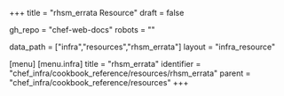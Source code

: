 +++
title = "rhsm_errata Resource"
draft = false

gh_repo = "chef-web-docs"
robots = ""

data_path = ["infra","resources","rhsm_errata"]
layout = "infra_resource"


[menu]
  [menu.infra]
    title = "rhsm_errata"
    identifier = "chef_infra/cookbook_reference/resources/rhsm_errata"
    parent = "chef_infra/cookbook_reference/resources"
+++

<!-- The contents of this page are automatically generated from the rhsm_errata.yaml file in the data directory. -->
<!-- To suggest a change, edit the https://github.com/chef/chef/blob/master/lib/chef/resource/rhsm_errata.rb file
      and submit a pull request to the https://github.com/chef/chef repository. -->
